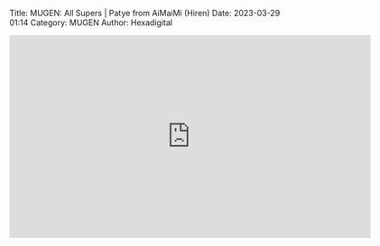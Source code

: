 Title: MUGEN: All Supers | Patye from AiMaiMi (Hiren)
Date: 2023-03-29 01:14
Category: MUGEN
Author: Hexadigital

<center><iframe src="https://www.youtube.com/embed/vDHTgCi6f4c?feature=oembed" allow="accelerometer; autoplay; encrypted-media; gyroscope; picture-in-picture" width="640" height="360" frameborder="0"></iframe>

